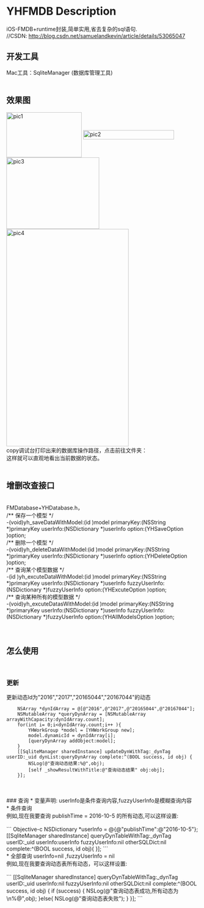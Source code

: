 # YHFMDB Description
iOS-FMDB+runtime封装,简单实用,省去复杂的sql语句.<br>
//CSDN: http://blog.csdn.net/samuelandkevin/article/details/53065047<br>


## 开发工具
Mac工具：SqliteManager (数据库管理工具) <br>
<br>
## 效果图
<img src="https://github.com/samuelandkevin/PackaingFMDB" width = "197" height = "118" alt="pic1"
align=center /> <img src="https://github.com/samuelandkevin/PackaingFMDB" width = "238" height = "24" alt="pic2"
align=center /> <img src="https://github.com/samuelandkevin/PackaingFMDB" width = "243" height = "187" alt="pic3" 
align=center /> <br>
<img src="https://github.com/samuelandkevin/PackaingFMDB" width = "320" height = "568" alt="pic4" 
align=center />
<br>
copy调试台打印出来的数据库操作路径，点击前往文件夹：<br>
这样就可以直观地看出当前数据的状态。<br>
<br>
## 增删改查接口
<br>
 FMDatabase+YHDatabase.h，<br>
/** 保存一个模型 */  <br>
-(void)yh_saveDataWithModel:(id )model  primaryKey:(NSString *)primaryKey userInfo:(NSDictionary *)userInfo option:(YHSaveOption )option;<br>  
/** 删除一个模型 */<br>  
-(void)yh_deleteDataWithModel:(id )model  primaryKey:(NSString *)primaryKey userInfo:(NSDictionary *)userInfo option:(YHDeleteOption )option;<br>  
/** 查询某个模型数据 */ <br> 
-(id )yh_excuteDataWithModel:(id )model  primaryKey:(NSString *)primaryKey userInfo:(NSDictionary *)userInfo fuzzyUserInfo:(NSDictionary *)fuzzyUserInfo option:(YHExcuteOption )option;<br>  
/** 查询某种所有的模型数据 */<br>  
-(void)yh_excuteDatasWithModel:(id )model  primaryKey:(NSString *)primaryKey userInfo:(NSDictionary *)userInfo fuzzyUserInfo:(NSDictionary *)fuzzyUserInfo option:(YHAllModelsOption )option;<br>  
<br>
<br>

## 怎么使用
<br>

### 更新
更新动态Id为"2016","2017","20165044","20167044"的动态<br>
``` 
	NSArray *dynIdArray = @[@"2016",@"2017",@"20165044",@"20167044"];
	NSMutableArray *queryDynArray = [NSMutableArray arrayWithCapacity:dynIdArray.count];
    for(int i= 0;i<dynIdArray.count;i++ ){
        YHWorkGroup *model = [YHWorkGroup new];
        model.dynamicId = dynIdArray[i];
        [queryDynArray addObject:model];
    }
	[[SqliteManager sharedInstance] updateDynWithTag:_dynTag userID:_uid dynList:queryDynArray complete:^(BOOL success, id obj) {
        NSLog(@"查询动态结果:%@",obj);
        [self _showResultWithTitle:@"查询动态结果" obj:obj];
    }];
```
<br>
<br>
### 查询
* 变量声明: userInfo是条件查询内容,fuzzyUserInfo是模糊查询内容<br>
* 条件查询<br>
例如,现在我要查询 publishTime = 2016-10-5 的所有动态,可以这样设置:<br>
<br>
``` Objective-c
NSDictionary *userInfo = @{@"publishTime":@"2016-10-5"};
[[SqliteManager sharedInstance] queryDynTableWithTag:_dynTag userID:_uid userInfo:userInfo fuzzyUserInfo:nil otherSQLDict:nil complete:^(BOOL success, id obj){
	}];
```
<br>
* 全部查询 userInfo=nil ,fuzzyUserInfo = nil <br>
例如,现在我要查询动态表所有动态，可以这样设置:<br>
<br>
``` 
[[SqliteManager sharedInstance] queryDynTableWithTag:_dynTag userID:_uid userInfo:nil fuzzyUserInfo:nil otherSQLDict:nil complete:^(BOOL success, id obj) {
      if (success) {
          NSLog(@"查询动态表成功,所有动态为\n%@",obj);
      }else{
          NSLog(@"查询动态表失败");
      }
 }];
```
<br>



